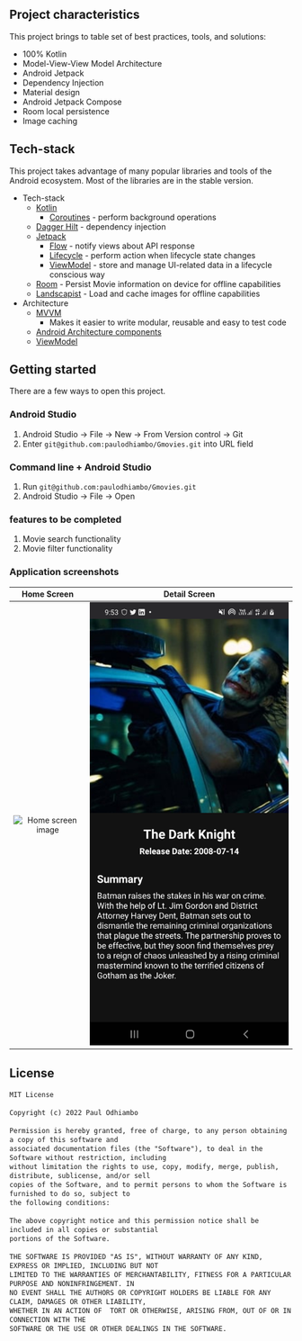 ## Project characteristics

This project brings to table set of best practices, tools, and solutions:

* 100% Kotlin
* Model-View-View Model Architecture
* Android Jetpack
* Dependency Injection
* Material design
* Android Jetpack Compose
* Room local persistence
* Image caching

## Tech-stack

This project takes advantage of many popular libraries and tools of the Android ecosystem. Most of
the libraries are in the stable version.

* Tech-stack
    * [Kotlin](https://kotlinlang.org/)
        + [Coroutines](https://kotlinlang.org/docs/reference/coroutines-overview.html) - perform
          background operations
    * [Dagger Hilt](https://dagger.dev/hilt/) - dependency injection
    * [Jetpack](https://developer.android.com/jetpack)
        * [Flow](https://developer.android.com/kotlin/flow) - notify views about API response
        * [Lifecycle](https://developer.android.com/topic/libraries/architecture/lifecycle) -
          perform action when lifecycle state changes
        * [ViewModel](https://developer.android.com/topic/libraries/architecture/viewmodel) - store
          and manage UI-related data in a lifecycle conscious way
    * [Room](https://developer.android.com/training/data-storage/room) - Persist Movie information
      on device for offline capabilities
    * [Landscapist](https://github.com/skydoves/landscapist) - Load and cache images for offline
      capabilities
* Architecture
    * [MVVM](https://developer.android.com/jetpack/guide?gclid=CjwKCAiAvaGRBhBlEiwAiY-yMLJgFw8dtzM8r78wKMlnykKhTDwh5vx4ZOGqGBbXQ8PEFlYsS_b_oBoCRGoQAvD_BwE&gclsrc=aw.ds)
        - Makes it easier to write modular, reusable and easy to test code
    * [Android Architecture components](https://developer.android.com/topic/libraries/architecture)
    * [ViewModel](https://developer.android.com/topic/libraries/architecture/viewmodel)

## Getting started

There are a few ways to open this project.

### Android Studio

1. Android Studio -> File -> New -> From Version control -> Git
2. Enter `git@github.com:paulodhiambo/Gmovies.git` into URL field

### Command line + Android Studio

1. Run `git@github.com:paulodhiambo/Gmovies.git`
2. Android Studio -> File -> Open

### features to be completed

1. Movie search functionality
2. Movie filter functionality

### Application screenshots

Home Screen             |  Detail Screen
:-------------------------:|:-------------------------:
![Home screen image](screenshots/home.png)  |  ![Detail screen image](screenshots/detail.png)

## License

 ```
 MIT License
 
 Copyright (c) 2022 Paul Odhiambo
 
 Permission is hereby granted, free of charge, to any person obtaining a copy of this software and 
 associated documentation files (the "Software"), to deal in the Software without restriction, including 
 without limitation the rights to use, copy, modify, merge, publish, distribute, sublicense, and/or sell 
 copies of the Software, and to permit persons to whom the Software is furnished to do so, subject to 
 the following conditions:
 
 The above copyright notice and this permission notice shall be included in all copies or substantial 
 portions of the Software.
 
 THE SOFTWARE IS PROVIDED "AS IS", WITHOUT WARRANTY OF ANY KIND, EXPRESS OR IMPLIED, INCLUDING BUT NOT 
 LIMITED TO THE WARRANTIES OF MERCHANTABILITY, FITNESS FOR A PARTICULAR PURPOSE AND NONINFRINGEMENT. IN 
 NO EVENT SHALL THE AUTHORS OR COPYRIGHT HOLDERS BE LIABLE FOR ANY CLAIM, DAMAGES OR OTHER LIABILITY, 
 WHETHER IN AN ACTION OF  TORT OR OTHERWISE, ARISING FROM, OUT OF OR IN CONNECTION WITH THE 
 SOFTWARE OR THE USE OR OTHER DEALINGS IN THE SOFTWARE.
 ```